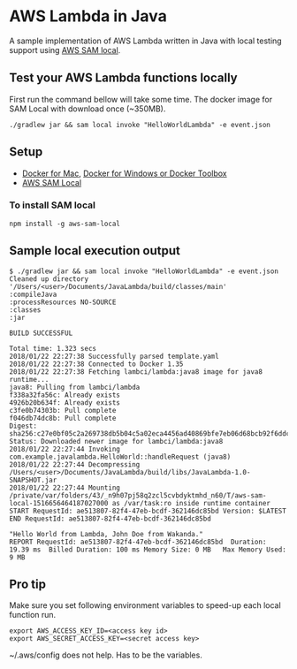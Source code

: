 # AWS Lambda in Java
A sample implementation of AWS Lambda written in Java with local testing support using [AWS SAM local](https://github.com/awslabs/aws-sam-local).

## Test your AWS Lambda functions locally
First run the command bellow will take some time. The docker image for SAM Local with download once (~350MB).
```
./gradlew jar && sam local invoke "HelloWorldLambda" -e event.json
``` 

## Setup
* [Docker for Mac](https://docs.docker.com/docker-for-mac/install/), [Docker for Windows or Docker Toolbox](https://docs.docker.com/docker-for-windows/)
* [AWS SAM Local](https://github.com/awslabs/aws-sam-local#installation)

### To install SAM local
```
npm install -g aws-sam-local
```

## Sample local execution output
```
$ ./gradlew jar && sam local invoke "HelloWorldLambda" -e event.json
Cleaned up directory '/Users/<user>/Documents/JavaLambda/build/classes/main'
:compileJava
:processResources NO-SOURCE
:classes
:jar

BUILD SUCCESSFUL

Total time: 1.323 secs
2018/01/22 22:27:38 Successfully parsed template.yaml
2018/01/22 22:27:38 Connected to Docker 1.35
2018/01/22 22:27:38 Fetching lambci/lambda:java8 image for java8 runtime...
java8: Pulling from lambci/lambda
f338a32fa56c: Already exists
4926b20b634f: Already exists
c3fe0b74303b: Pull complete
f046db74dc8b: Pull complete
Digest: sha256:c27e0bf05c2a269738db5b04c5a02eca4456ad40869bfe7eb06d68bcb92f6ddc
Status: Downloaded newer image for lambci/lambda:java8
2018/01/22 22:27:44 Invoking com.example.javalambda.HelloWorld::handleRequest (java8)
2018/01/22 22:27:44 Decompressing /Users/<user>/Documents/JavaLambda/build/libs/JavaLambda-1.0-SNAPSHOT.jar
2018/01/22 22:27:44 Mounting /private/var/folders/43/_n9h07pj58q2zcl5cvbdyktmhd_n60/T/aws-sam-local-1516656464187027000 as /var/task:ro inside runtime container
START RequestId: ae513807-82f4-47eb-bcdf-362146dc85bd Version: $LATEST
END RequestId: ae513807-82f4-47eb-bcdf-362146dc85bd

"Hello World from Lambda, John Doe from Wakanda."
REPORT RequestId: ae513807-82f4-47eb-bcdf-362146dc85bd	Duration: 19.39 ms	Billed Duration: 100 ms	Memory Size: 0 MB	Max Memory Used: 9 MB
```

## Pro tip
Make sure you set following environment variables to speed-up each local function run.
```
export AWS_ACCESS_KEY_ID=<access key id>
export AWS_SECRET_ACCESS_KEY=<secret access key>
```
~/.aws/config does not help. Has to be the variables.